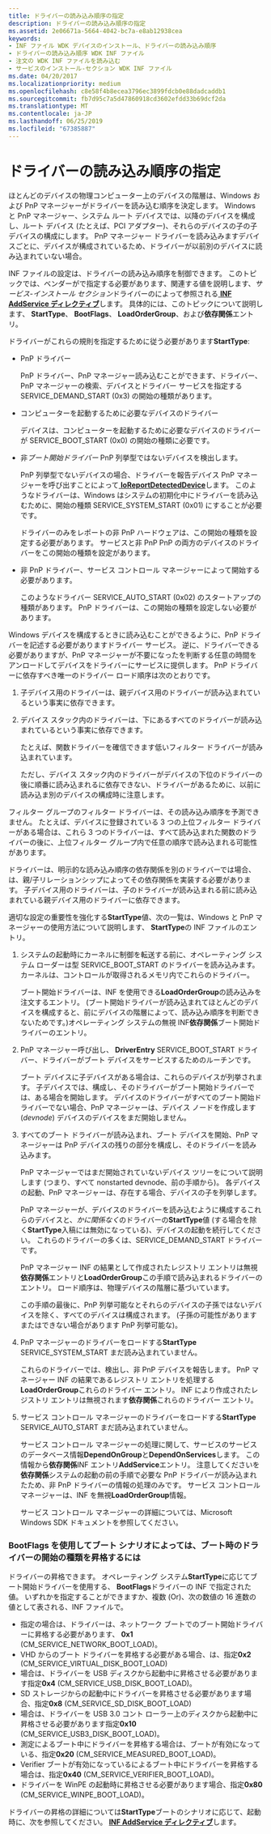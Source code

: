 ```yaml
---
title: ドライバーの読み込み順序の指定
description: ドライバーの読み込み順序の指定
ms.assetid: 2e06671a-5664-4042-bc7a-e8ab12938cea
keywords:
- INF ファイル WDK デバイスのインストール、ドライバーの読み込み順序
- ドライバーの読み込み順序 WDK INF ファイル
- 注文の WDK INF ファイルを読み込む
- サービスのインストール-セクション WDK INF ファイル
ms.date: 04/20/2017
ms.localizationpriority: medium
ms.openlocfilehash: c8e58f4b8ecea3796ec3899fdcb0e88dadcaddb1
ms.sourcegitcommit: fb7d95c7a5d47860918cd3602efdd33b69dcf2da
ms.translationtype: MT
ms.contentlocale: ja-JP
ms.lasthandoff: 06/25/2019
ms.locfileid: "67385887"
---
```

# <a name="specifying-driver-load-order"></a>ドライバーの読み込み順序の指定





ほとんどのデバイスの物理コンピューター上のデバイスの階層は、Windows および PnP マネージャーがドライバーを読み込む順序を決定します。 Windows と PnP マネージャー、システム ルート デバイスでは、以降のデバイスを構成し、ルート デバイス (たとえば、PCI アダプター)、それらのデバイスの子の子デバイスの構成にします。 PnP マネージャー ドライバーを読み込みますデバイスごとに、デバイスが構成されているため、ドライバーが以前別のデバイスに読み込まれていない場合。

INF ファイルの設定は、ドライバーの読み込み順序を制御できます。 このトピックでは、ベンダーがで指定する必要があります、関連する値を説明します、*サービス-インストール セクション*ドライバーのによって参照される[ **INF AddService ディレクティブ**](inf-addservice-directive.md)します。 具体的には、このトピックについて説明します、 **StartType**、 **BootFlags**、 **LoadOrderGroup**、および**依存関係**エントリ。

ドライバーがこれらの規則を指定するために従う必要があります**StartType**:

-   PnP ドライバー

    PnP ドライバー、PnP マネージャー読み込むことができます、ドライバー、PnP マネージャーの検索、デバイスとドライバー サービスを指定する SERVICE_DEMAND_START (0x3) の開始の種類があります。

-   コンピューターを起動するために必要なデバイスのドライバー

    デバイスは、コンピューターを起動するために必要なデバイスのドライバーが SERVICE_BOOT_START (0x0) の開始の種類に必要です。

-   非*ブート開始ドライバー* PnP 列挙型ではないデバイスを検出します。

    PnP 列挙型でないデバイスの場合、ドライバーを報告デバイス PnP マネージャーを呼び出すことによって[ **IoReportDetectedDevice**](https://docs.microsoft.com/windows-hardware/drivers/ddi/content/ntddk/nf-ntddk-ioreportdetecteddevice)します。 このようなドライバーは、Windows はシステムの初期化中にドライバーを読み込むために、開始の種類 SERVICE_SYSTEM_START (0x01) にすることが必要です。

    ドライバーのみをレポートの非 PnP ハードウェアは、この開始の種類を設定する必要があります。 サービスと非 PnP PnP の両方のデバイスのドライバーをこの開始の種類を設定があります。

-   非 PnP ドライバー、サービス コントロール マネージャーによって開始する必要があります。

    このようなドライバー SERVICE_AUTO_START (0x02) のスタートアップの種類があります。 PnP ドライバーは、この開始の種類を設定しない必要があります。

Windows デバイスを構成するときに読み込むことができるように、PnP ドライバーを記述する必要がありますドライバー サービス。 逆に、ドライバーできる必要がありますが、PnP マネージャーが不要になったを判断する任意の時間をアンロードしてデバイスをドライバーにサービスに提供します。 PnP ドライバーに依存すべき唯一のドライバー ロード順序は次のとおりです。

1.  子デバイス用のドライバーは、親デバイス用のドライバーが読み込まれているという事実に依存できます。

2.  デバイス スタック内のドライバーは、下にあるすべてのドライバーが読み込まれているという事実に依存できます。

    たとえば、関数ドライバーを確信できます低いフィルター ドライバーが読み込まれています。

    ただし、デバイス スタック内のドライバーがデバイスの下位のドライバーの後に順番に読み込まれるに依存できない、ドライバーがあるために、以前に読み込ま別のデバイスの構成時に注意します。

フィルター グループのフィルター ドライバーは、その読み込み順序を予測できません。 たとえば、デバイスに登録されている 3 つの上位フィルター ドライバーがある場合は、これら 3 つのドライバーは、すべて読み込まれた関数のドライバーの後に、上位フィルター グループ内で任意の順序で読み込まれる可能性があります。

ドライバーは、明示的な読み込み順序の依存関係を別のドライバーでは場合、は、親/子リレーションシップによってその依存関係を実装する必要があります。 子デバイス用のドライバーは、子のドライバーが読み込まれる前に読み込まれている親デバイス用のドライバーに依存できます。

適切な設定の重要性を強化する**StartType**値、次の一覧は、Windows と PnP マネージャーの使用方法について説明します、 **StartType**の INF ファイルのエントリ。

1.  システムの起動時にカーネルに制御を転送する前に、オペレーティング システム ローダーは型 SERVICE_BOOT_START のドライバーを読み込みます。 カーネルは、コントロールが取得されるメモリ内でこれらのドライバー。

    ブート開始ドライバーは、INF を使用できる**LoadOrderGroup**の読み込みを注文するエントリ。 (ブート開始ドライバーが読み込まれてほとんどのデバイスを構成すると、前にデバイスの階層によって、読み込み順序を判断できないためです。)オペレーティング システムの無視 INF**依存関係**ブート開始ドライバーのエントリ。

2.  PnP マネージャー呼び出し、 **DriverEntry** SERVICE_BOOT_START ドライバー、ドライバーがブート デバイスをサービスするためのルーチンです。

    ブート デバイスに子デバイスがある場合は、これらのデバイスが列挙されます。 子デバイスでは、構成し、そのドライバーがブート開始ドライバーでは、ある場合を開始します。 デバイスのドライバーがすべてのブート開始ドライバーでない場合、PnP マネージャーは、デバイス ノードを作成します (*devnode*) デバイスのデバイスをまだ開始しません。

3.  すべてのブート ドライバーが読み込まれ、ブート デバイスを開始、PnP マネージャーは PnP デバイスの残りの部分を構成し、そのドライバーを読み込みます。

    PnP マネージャーではまだ開始されていないデバイス ツリーをについて説明します (つまり、すべて nonstarted devnode、前の手順から)。 各デバイスの起動、PnP マネージャーは、存在する場合、デバイスの子を列挙します。

    PnP マネージャーが、デバイスのドライバーを読み込むように構成するこれらのデバイスと、*かに関係なく*のドライバーの**StartType**値 (する場合を除く**StartType**入稿には無効になっている)、デバイスの起動を続行してください。 これらのドライバーの多くは、SERVICE_DEMAND_START ドライバーです。

    PnP マネージャー INF の結果として作成されたレジストリ エントリは無視**依存関係**エントリと**LoadOrderGroup**この手順で読み込まれるドライバーのエントリ。 ロード順序は、物理デバイスの階層に基づいています。

    この手順の最後に、PnP 列挙可能なとそれらのデバイスの子孫ではないデバイスを除く、すべてのデバイスは構成されます。 (子孫の可能性がありますまたはできない場合があります PnP 列挙可能な)。

4.  PnP マネージャーのドライバーをロードする**StartType** SERVICE_SYSTEM_START まだ読み込まれていません。

    これらのドライバーでは、検出し、非 PnP デバイスを報告します。 PnP マネージャー INF の結果であるレジストリ エントリを処理する**LoadOrderGroup**これらのドライバー エントリ。 INF により作成されたレジストリ エントリは無視されます**依存関係**これらのドライバー エントリ。

5.  サービス コントロール マネージャーのドライバーをロードする**StartType** SERVICE_AUTO_START まだ読み込まれていません。

    サービス コントロール マネージャーの処理に関して、サービスのサービスのデータベース情報**DependOnGroup**と**DependOnServices**します。 この情報から**依存関係**INF エントリ**AddService**エントリ。 注意してくださいを**依存関係**システムの起動の前の手順で必要な PnP ドライバーが読み込まれたため、非 PnP ドライバーの情報の処理のみです。 サービス コントロール マネージャーは、INF を無視**LoadOrderGroup**情報。

    サービス コントロール マネージャーの詳細については、Microsoft Windows SDK ドキュメントを参照してください。

### <a name="using-bootflags-to-promote-a-drivers-starttype-at-boot-depending-on-boot-scenario"></a>BootFlags を使用してブート シナリオによっては、ブート時のドライバーの開始の種類を昇格するには

ドライバーの昇格できます。 オペレーティング システム**StartType**に応じてブート開始ドライバーを使用する、 **BootFlags**ドライバーの INF で指定された値。 いずれかを指定することができますか、複数 (Or)、次の数値の 16 進数の値として表される、INF ファイルで。

-   指定の場合は、ドライバーは、ネットワーク ブートでのブート開始ドライバーに昇格する必要があります、 **0x1** (CM_SERVICE_NETWORK_BOOT_LOAD)。
-   VHD からのブート ドライバーを昇格する必要がある場合、は、指定**0x2** (CM_SERVICE_VIRTUAL_DISK_BOOT_LOAD)
-   場合は、ドライバーを USB ディスクから起動中に昇格させる必要があります指定**0x4** (CM_SERVICE_USB_DISK_BOOT_LOAD)。
-   SD ストレージからの起動中にドライバーを昇格させる必要があります場合、指定**0x8** (CM_SERVICE_SD_DISK_BOOT_LOAD)
-   場合は、ドライバーを USB 3.0 コント ローラー上のディスクから起動中に昇格させる必要があります指定**0x10** (CM_SERVICE_USB3_DISK_BOOT_LOAD)。
-   測定によるブート中にドライバーを昇格する場合は、ブートが有効になっている、指定**0x20** (CM_SERVICE_MEASURED_BOOT_LOAD)。
-   Verifier ブートが有効になっているによるブート中にドライバーを昇格する場合は、指定**0x40** (CM_SERVICE_VERIFIER_BOOT_LOAD)。
-   ドライバーを WinPE の起動時に昇格させる必要があります場合、指定**0x80** (CM_SERVICE_WINPE_BOOT_LOAD)。

ドライバーの昇格の詳細については**StartType**ブートのシナリオに応じて、起動時に、次を参照してください。 [ **INF AddService ディレクティブ**](inf-addservice-directive.md)します。

 

 





